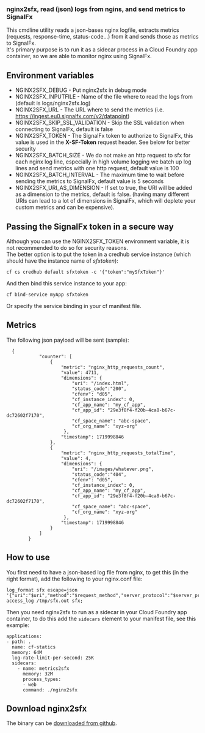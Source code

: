 ### nginx2sfx, read (json) logs from ngins, and send metrics to SignalFx

This cmdline utility reads a json-bases nginx logfile, extracts metrics (requests, response-time, status-code...) from it and sends those as metrics to SignalFx.  
It's primary purpose is to run it as a sidecar process in a Cloud Foundry app container, so we are able to monitor nginx using SignalFx.

## Environment variables
* NGINX2SFX_DEBUG - Put nginx2sfx in debug mode
* NGINX2SFX_INPUTFILE - Name of the file where to read the logs from (default is logs/nginx2sfx.log)  
* NGINX2SFX_URL - The URL where to send the metrics (i.e. https://ingest.eu0.signalfx.com/v2/datapoint)   
* NGINX2SFX_SKIP_SSL_VALIDATION - Skip the SSL validation when connecting to SignalFx, default is false
* NGINX2SFX_TOKEN - The SignalFx token to authorize to SignalFx, this value is used in the **X-SF-Token** request header. See below for better security
* NGINX2SFX_BATCH_SIZE - We do not make an http request to sfx for each nginx log line, especially in high volume logging we batch up log lines and send metrics with one http request, default value is 100  
* NGINX2SFX_BATCH_INTERVAL - The maximum time to wait before sending the metrics to SignalFx, default value is 5 seconds  
* NGINX2SFX_URI_AS_DIMENSION - If set to true, the URI will be added as a dimension to the metrics, default is false. (having many different URIs can lead to a lot of dimensions in SignalFx, which will deplete your custom metrics and can be expensive).

## Passing the SignalFx token in a secure way
Although you can use the NGINX2SFX_TOKEN environment variable, it is not recommended to do so for security reasons.  
The better option is to put the token in a credhub service instance (which should have the instance name of _sfxtoken_):  
```
cf cs credhub default sfxtoken -c '{"token":"mySfxToken"}'
```
And then bind this service instance to your app:
```
cf bind-service myApp sfxtoken
``` 
Or specify the service binding in your cf manifest file.

## Metrics

The following json payload will be sent (sample):
```
  {
            "counter": [
                {
                    "metric": "nginx_http_requests_count",
                    "value": 4711,
                    "dimensions": {
                        "uri": "/index.html",
                        "status_code":"200",
                        "cfenv": "d05",
                        "cf_instance_index": 0,
                        "cf_app_name": "my_cf_app",
                        "cf_app_id": "29e3f8f4-f20b-4ca8-b67c-dc72602f7170",
                        "cf_space_name": "abc-space",
                        "cf_org_name": "xyz-org"
                     },
                    "timestamp": 1719998846
                },
                {
                    "metric": "nginx_http_requests_totalTime",
                    "value": 4,
                    "dimensions": {
                        "uri": "/images/whatever.png",
                        "status_code":"404",
                        "cfenv": "d05",
                        "cf_instance_index": 0,
                        "cf_app_name": "my_cf_app",
                        "cf_app_id": "29e3f8f4-f20b-4ca8-b67c-dc72602f7170",
                        "cf_space_name": "abc-space",
                        "cf_org_name": "xyz-org"
                     },
                    "timestamp": 1719998846
                }
            ]
        }
 ```

## How to use

You first need to have a json-based log file from nginx, to get this (in the right format), add the following to your nginx.conf file:
```
log_format sfx escape=json '{"uri":"$uri","method":"$request_method","server_protocol":"$server_protocol","status":"$status","body_bytes_sent":$body_bytes_sent,"request_time":$request_time}';
access_log /tmp/sfx.out sfx;
```

Then you need nginx2sfx to run as a sidecar in your Cloud Foundry app container, to do this add the `sidecars` element to your manifest file, see this example:
```
applications:
- path: .
  name: cf-statics
  memory: 64M
  log-rate-limit-per-second: 25K
  sidecars:
    - name: metrics2sfx
      memory: 32M
      process_types:
      - web
      command: ./nginx2sfx
```

## Download nginx2sfx
The binary can be [downloaded from github](https://github.com/rabobank/nginx2sfx/releases).
